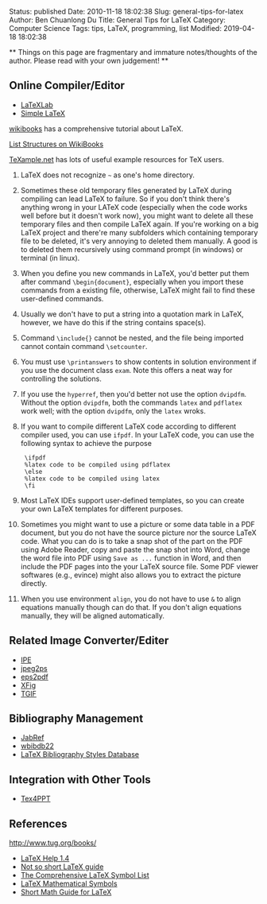 Status: published
Date: 2010-11-18 18:02:38
Slug: general-tips-for-latex
Author: Ben Chuanlong Du
Title: General Tips for LaTeX
Category: Computer Science
Tags: tips, LaTeX, programming, list
Modified: 2019-04-18 18:02:38

**
Things on this page are fragmentary and immature notes/thoughts of the author.
Please read with your own judgement!
**



## Online Compiler/Editor

- [LaTeXLab](http://docs.latexlab.org/)
- [Simple LaTeX](http://www.simplelatex.com/)

[wikibooks](http://en.wikibooks.org/wiki/Latex) has a comprehensive tutorial about LaTeX. 

[List Structures on WikiBooks](http://en.wikibooks.org/wiki/LaTeX/List_Structures)

[TeXample.net](http://www.texample.net/) has lots of useful example resources for TeX users.

1. LaTeX does not recognize `~` as one's home directory.

2. Sometimes these old temporary files generated by LaTeX during compiling can lead LaTeX to failure. 
    So if you don't think there's anything wrong in your LATeX code 
    (especially when the code works well before but it doesn't work now), 
    you might want to delete all these temporary files and then compile LaTeX again. 
    If you're working on a big LaTeX project and there're many subfolders which containing temporary file to be deleted, 
    it's very annoying to deleted them manually. 
    A good is to deleted them recursively using command prompt (in windows) or terminal (in linux).

3. When you define you new commands in LaTeX, 
    you'd better put them after command `\begin{document}`, 
    especially when you import these commands from a existing file, otherwise, 
    LaTeX might fail to find these user-defined commands.

4. Usually we don't have to put a string into a quotation mark in LaTeX,
    however, we have do this if the string contains space(s).

5. Command `\include{}` cannot be nested, 
    and the file being
    imported cannot contain command `\setcounter`.

6. You must use `\printanswers` to show contents in solution
    environment if you use the document class `exam`. Note this offers a
    neat way for controlling the solutions.

7. If you use the `hyperref`, then you'd better not use the option `dvipdfm`.
    Without the option `dvipdfm`, both the commands `latex` and  `pdflatex`
    work well; with the option `dvipdfm`, only the `latex` wroks.

1. If you want to compile different LaTeX code according to different
    compiler used, you can use `ifpdf`. In your LaTeX code, you can use
    the following syntax to achieve the purpose

        \ifpdf
        %latex code to be compiled using pdflatex
        \else
        %latex code to be compiled using latex
        \fi
            

1. Most LaTeX IDEs support user-defined templates,
    so you can create your own LaTeX templates for different purposes.

2. Sometimes you might want to use a picture or some data table in a PDF document,
    but you do not have the source picture nor the source LaTeX code. What you
    can do is to take a snap shot of the part on the PDF using Adobe Reader,
    copy and paste the snap shot into Word, change the word file into PDF
    using `Save as ...` function in Word, and then include the PDF pages
    into the your LaTeX source file. Some PDF viewer softwares (e.g., evince) might also allows you
    to extract the picture directly. 

3. When you use environment `align`, you do not have to use `&` to align
    equations manually though can do that. If you don't align equations
    manually, they will be aligned automatically.

## Related Image Converter/Editer 

- [IPE](http://tclab.kaist.ac.kr/ipe/)
- [jpeg2ps](http://www.ctan.org/tex-archive/support/jpeg2ps/)
- [eps2pdf](http://www.ctan.org/tex-archive/support/eps2pdf/)
- [XFig](http://www.xfig.org/)
- [TGIF](http://bourbon.usc.edu/tgif/download.html)

## Bibliography Management 

- [JabRef](http://sourceforge.net/projects/jabref/)
- [wbibdb22](http://www.ctan.org/tex-archive/support/bibdb/)
- [LaTeX Bibliography Styles Database](http://jo.irisson.free.fr/bstdatabase/)

## Integration with Other Tools 

- [Tex4PPT](http://users.ecs.soton.ac.uk/srg/softwaretools/presentation/TeX4PPT/)

## References        

http://www.tug.org/books/

- [LaTeX Help 1.4](http://www.emerson.emory.edu/services/latex/latex2e/latex2e_toc.html)
- [Not so short LaTeX guide](http://www.ctan.org/tex-archive/info/lshort/english/lshort.pdf)
- [The Comprehensive LaTeX Symbol List](ftp://tug.ctan.org/pub/tex-archive/info/symbols/comprehensive/symbols-letter.pdf)
- [LaTeX Mathematical Symbols](http://amath.colorado.edu/documentation/LaTeX/Symbols.pdf)
- [Short Math Guide for LaTeX](ftp://ftp.ams.org/pub/tex/doc/amsmath/short-math-guide.pdf)

